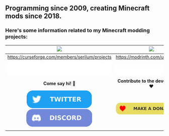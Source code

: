 ## Programming since 2009, creating Minecraft mods since 2018.
### Here's some information related to my Minecraft modding projects:
| [![](https://github.com/ricksouth/serilum-mc-mods/raw/master/description/Github/curseforge.png)](https://curseforge.com/members/serilum/projects)  |  [![](https://github.com/ricksouth/serilum-mc-mods/raw/master/description/Github/modrinth.png)](https://modrinth.com/user/Serilum) |
| :---: | :---: |
| https://curseforge.com/members/serilum/projects  | https://modrinth.com/user/serilum  |
|   |   |
| [![](https://github.com/ricksouth/ricksouth/raw/main/assets/empty.png)](#)  | [![](https://github.com/ricksouth/ricksouth/raw/main/assets/empty.png)](#)  |
| **Come say hi! 👋**  | **Contribute to the development! ❤️**  |
| [![](https://github.com/ricksouth/ricksouth/raw/main/assets/shields/twitter_rounded.svg)](https://twitter.com/ricksouthdev) [![](https://github.com/ricksouth/ricksouth/raw/main/assets/shields/discord_rounded.svg)](https://discord.gg/vFren9YzzN)  | [![](https://github.com/ricksouth/ricksouth/raw/main/assets/shields/donation_rounded.svg)](https://ricksouth.com/donate)  |
|   |   |
